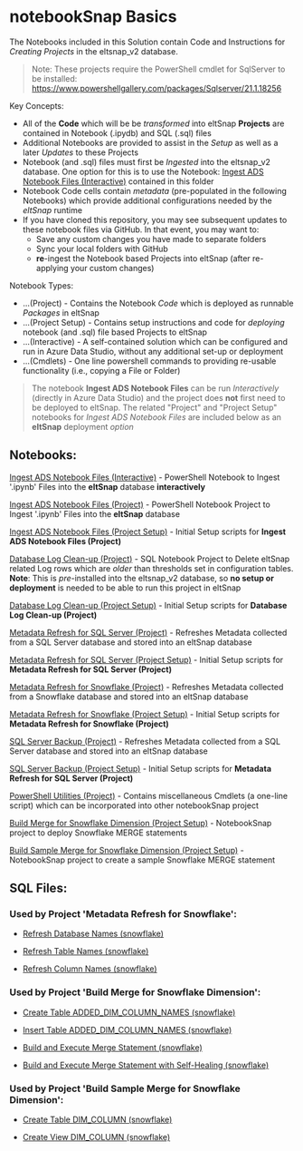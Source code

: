 # notebookSnap Basics

The Notebooks included in this Solution contain Code and Instructions for _Creating Projects_ in the eltsnap_v2 database.

> Note: These projects require the PowerShell cmdlet for SqlServer to be installed: https://www.powershellgallery.com/packages/Sqlserver/21.1.18256 

Key Concepts:

- All of the **Code** which will be be _transformed_ into eltSnap **Projects** are contained in Notebook (.ipydb) and SQL (.sql) files
- Additional Notebooks are provided to assist in the _Setup_ as well as a later _Updates_ to these Projects
- Notebook (and .sql) files must first be _Ingested_ into the eltsnap_v2 database. One option for this is to use the Notebook: [Ingest ADS Notebook Files (Interactive)](ingest_ads_notebook_files_interactive.ipynb) contained in this folder
- Notebook Code cells contain _metadata_ (pre-populated in the following Notebooks) which provide additional configurations needed by the _eltSnap_ runtime
- If you have cloned this repository, you may see subsequent updates to these notebook files via GitHub. In that event, you may want to:
    - Save any custom changes you have made to separate folders
    - Sync your local folders with GitHub
    - **re**-ingest the Notebook based Projects into eltSnap (after re-applying your custom changes)

Notebook Types:

- ...(Project) - Contains the Notebook _Code_ which is deployed as runnable _Packages_ in eltSnap
- ...(Project Setup) - Contains setup instructions and code for _deploying_ notebook (and .sql) file based Projects to eltSnap
- ...(Interactive) - A self-contained solution which can be configured and run in Azure Data Studio, without any additional set-up or deployment 
- ...(Cmdlets) - One line powershell commands to providing re-usable functionality (i.e., copying a File or Folder)

> The notebook **Ingest ADS Notebook Files** can be run _Interactively_ (directly in Azure Data Studio) and the project does **not** first need to be deployed to eltSnap. The related "Project" and "Project Setup" notebooks for _Ingest ADS Notebook Files_ are included below as an **eltSnap** deployment _option_

## Notebooks:

[Ingest ADS Notebook Files (Interactive)](ingest_ads_notebook_files_interactive.ipynb) - PowerShell Notebook to Ingest '.ipynb' Files into the **eltSnap** database **interactively**

[Ingest ADS Notebook Files (Project)](ingest_ads_notebook_files_project.ipynb) - PowerShell Notebook Project to Ingest '.ipynb' Files into the **eltSnap** database

[Ingest ADS Notebook Files (Project Setup)](ingest_ads_notebook_files_project_setup.ipynb) - Initial Setup scripts for **Ingest ADS Notebook Files (Project)**

[Database Log Clean-up (Project)](database_log_cleanup_project.ipynb) - SQL Notebook Project to Delete eltSnap related Log rows which are _older_ than thresholds set in configuration tables. **Note**: This is _pre_-installed into the eltsnap_v2 database, so **no setup or deployment** is needed to be able to run this project in eltSnap

[Database Log Clean-up (Project Setup)](database_log_cleanup_project_setup.ipynb) - Initial Setup scripts for **Database Log Clean-up (Project)**

[Metadata Refresh for SQL Server (Project)](metadata_refresh_for_sql_server_project.ipynb) - Refreshes Metadata collected from a SQL Server database and stored into an eltSnap database

[Metadata Refresh for SQL Server (Project Setup)](metadata_refresh_for_sql_server_project_setup.ipynb) - Initial Setup scripts for **Metadata Refresh for SQL Server (Project)**

[Metadata Refresh for Snowflake (Project)](metadata_refresh_for_snowflake_project.ipynb) - Refreshes Metadata collected from a Snowflake database and stored into an eltSnap database

[Metadata Refresh for Snowflake (Project Setup)](metadata_refresh_for_snowflake_project_setup.ipynb) - Initial Setup scripts for **Metadata Refresh for Snowflake (Project)**

[SQL Server Backup (Project)](sql_server_backup_project.ipynb) - Refreshes Metadata collected from a SQL Server database and stored into an eltSnap database

[SQL Server Backup (Project Setup)](sql_server_backup_project_setup.ipynb) - Initial Setup scripts for **Metadata Refresh for SQL Server (Project)**

[PowerShell Utilities (Project)](powershell_utilities.ipynb) - Contains miscellaneous Cmdlets (a one-line script) which can be incorporated into other notebookSnap project

[Build Merge for Snowflake Dimension (Project Setup)](build_merge_for_dimension_snowflake.ipynb) - NotebookSnap project to deploy Snowflake MERGE statements

[Build Sample Merge for Snowflake Dimension (Project Setup)](build_sample_merge_for_dimension_snowflake_project_setup.ipynb) - NotebookSnap project to create a sample Snowflake MERGE statement

## SQL Files:

### Used by Project 'Metadata Refresh for Snowflake':

- [Refresh Database Names (snowflake)](refresh_database_names_snowflake.sql)

- [Refresh Table Names (snowflake)](refresh_table_names_snowflake.sql) 

- [Refresh Column Names (snowflake)](refresh_column_names_snowflake.sql)

### Used by Project 'Build Merge for Snowflake Dimension':

- [Create Table ADDED_DIM_COLUMN_NAMES (snowflake)](added_dim_column_names_snowflake_create.sql)

- [Insert Table ADDED_DIM_COLUMN_NAMES (snowflake)](added_dim_column_names_snowflake_insert.sql)

- [Build and Execute Merge Statement (snowflake)](build_and_execute_merge_for_dimension_snowflake.sql)

- [Build and Execute Merge Statement with Self-Healing (snowflake)](build_and_execute_merge_for_dimension_dest_fix_snowflake.sql)

### Used by Project 'Build Sample Merge for Snowflake Dimension':

- [Create Table DIM_COLUMN (snowflake)](Create_DIM_COLUMN_Table.sql)

- [Create View DIM_COLUMN (snowflake)](Create_DIM_COLUMN_VIEW_as_src.sql)
